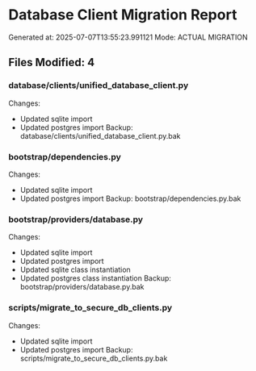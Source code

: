 # Database Client Migration Report
Generated at: 2025-07-07T13:55:23.991121
Mode: ACTUAL MIGRATION

## Files Modified: 4

### database/clients/unified_database_client.py
Changes:
  - Updated sqlite import
  - Updated postgres import
Backup: database/clients/unified_database_client.py.bak

### bootstrap/dependencies.py
Changes:
  - Updated sqlite import
  - Updated postgres import
Backup: bootstrap/dependencies.py.bak

### bootstrap/providers/database.py
Changes:
  - Updated sqlite import
  - Updated postgres import
  - Updated sqlite class instantiation
  - Updated postgres class instantiation
Backup: bootstrap/providers/database.py.bak

### scripts/migrate_to_secure_db_clients.py
Changes:
  - Updated sqlite import
  - Updated postgres import
Backup: scripts/migrate_to_secure_db_clients.py.bak
